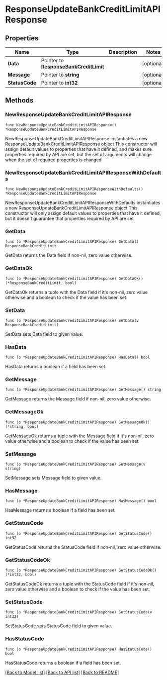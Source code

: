 # ResponseUpdateBankCreditLimitAPIResponse

## Properties

Name | Type | Description | Notes
------------ | ------------- | ------------- | -------------
**Data** | Pointer to [**ResponseBankCreditLimit**](ResponseBankCreditLimit.md) |  | [optional] 
**Message** | Pointer to **string** |  | [optional] 
**StatusCode** | Pointer to **int32** |  | [optional] 

## Methods

### NewResponseUpdateBankCreditLimitAPIResponse

`func NewResponseUpdateBankCreditLimitAPIResponse() *ResponseUpdateBankCreditLimitAPIResponse`

NewResponseUpdateBankCreditLimitAPIResponse instantiates a new ResponseUpdateBankCreditLimitAPIResponse object
This constructor will assign default values to properties that have it defined,
and makes sure properties required by API are set, but the set of arguments
will change when the set of required properties is changed

### NewResponseUpdateBankCreditLimitAPIResponseWithDefaults

`func NewResponseUpdateBankCreditLimitAPIResponseWithDefaults() *ResponseUpdateBankCreditLimitAPIResponse`

NewResponseUpdateBankCreditLimitAPIResponseWithDefaults instantiates a new ResponseUpdateBankCreditLimitAPIResponse object
This constructor will only assign default values to properties that have it defined,
but it doesn't guarantee that properties required by API are set

### GetData

`func (o *ResponseUpdateBankCreditLimitAPIResponse) GetData() ResponseBankCreditLimit`

GetData returns the Data field if non-nil, zero value otherwise.

### GetDataOk

`func (o *ResponseUpdateBankCreditLimitAPIResponse) GetDataOk() (*ResponseBankCreditLimit, bool)`

GetDataOk returns a tuple with the Data field if it's non-nil, zero value otherwise
and a boolean to check if the value has been set.

### SetData

`func (o *ResponseUpdateBankCreditLimitAPIResponse) SetData(v ResponseBankCreditLimit)`

SetData sets Data field to given value.

### HasData

`func (o *ResponseUpdateBankCreditLimitAPIResponse) HasData() bool`

HasData returns a boolean if a field has been set.

### GetMessage

`func (o *ResponseUpdateBankCreditLimitAPIResponse) GetMessage() string`

GetMessage returns the Message field if non-nil, zero value otherwise.

### GetMessageOk

`func (o *ResponseUpdateBankCreditLimitAPIResponse) GetMessageOk() (*string, bool)`

GetMessageOk returns a tuple with the Message field if it's non-nil, zero value otherwise
and a boolean to check if the value has been set.

### SetMessage

`func (o *ResponseUpdateBankCreditLimitAPIResponse) SetMessage(v string)`

SetMessage sets Message field to given value.

### HasMessage

`func (o *ResponseUpdateBankCreditLimitAPIResponse) HasMessage() bool`

HasMessage returns a boolean if a field has been set.

### GetStatusCode

`func (o *ResponseUpdateBankCreditLimitAPIResponse) GetStatusCode() int32`

GetStatusCode returns the StatusCode field if non-nil, zero value otherwise.

### GetStatusCodeOk

`func (o *ResponseUpdateBankCreditLimitAPIResponse) GetStatusCodeOk() (*int32, bool)`

GetStatusCodeOk returns a tuple with the StatusCode field if it's non-nil, zero value otherwise
and a boolean to check if the value has been set.

### SetStatusCode

`func (o *ResponseUpdateBankCreditLimitAPIResponse) SetStatusCode(v int32)`

SetStatusCode sets StatusCode field to given value.

### HasStatusCode

`func (o *ResponseUpdateBankCreditLimitAPIResponse) HasStatusCode() bool`

HasStatusCode returns a boolean if a field has been set.


[[Back to Model list]](../README.md#documentation-for-models) [[Back to API list]](../README.md#documentation-for-api-endpoints) [[Back to README]](../README.md)


